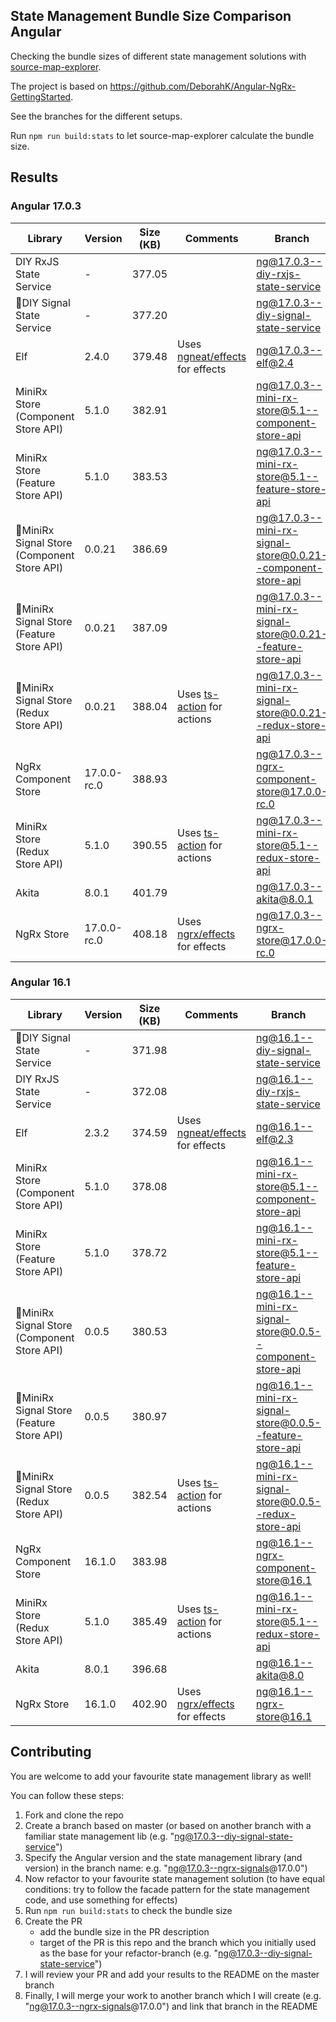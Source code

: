 ## State Management Bundle Size Comparison Angular

Checking the bundle sizes of different state management solutions with [source-map-explorer](https://www.npmjs.com/package/source-map-explorer).

The project is based on https://github.com/DeborahK/Angular-NgRx-GettingStarted.

See the branches for the different setups.

Run `npm run build:stats` to let source-map-explorer calculate the bundle size.

## Results

### Angular 17.0.3

| Library                                     | Version     | Size (KB) | Comments                                                             | Branch                                                                                                                                                                                              |
|---------------------------------------------|-------------|-----------|----------------------------------------------------------------------|-----------------------------------------------------------------------------------------------------------------------------------------------------------------------------------------------------|
| DIY RxJS State Service                      | -           | 377.05    |                                                                      | [ng@17.0.3--diy-rxjs-state-service](https://github.com/spierala/angular-state-management-comparison/tree/ng%4017.0.3--diy-rxjs-state-service)                                                       |
| 🚦DIY Signal State Service                  | -           | 377.20    |                                                                      | [ng@17.0.3--diy-signal-state-service](https://github.com/spierala/angular-state-management-comparison/tree/ng%4017.0.3--diy-signal-state-service)                                                   |
| Elf                                         | 2.4.0       | 379.48    | Uses [ngneat/effects](https://github.com/ngneat/effects) for effects | [ng@17.0.3--elf@2.4](https://github.com/spierala/angular-state-management-comparison/tree/ng%4017.0.3--elf%402.4)                                                                                   |
| MiniRx Store (Component Store API)          | 5.1.0       | 382.91    |                                                                      | [ng@17.0.3--mini-rx-store@5.1--component-store-api](https://github.com/spierala/angular-state-management-comparison/tree/ng%4017.0.3--mini-rx-store%405.1--component-store-api)                     |
| MiniRx Store (Feature Store API)            | 5.1.0       | 383.53    |                                                                      | [ng@17.0.3--mini-rx-store@5.1--feature-store-api](https://github.com/spierala/angular-state-management-comparison/tree/ng%4017.0.3--mini-rx-store%405.1--feature-store-api)                         |
| 🚦MiniRx Signal Store (Component Store API) | 0.0.21      | 386.69    |                                                                      | [ng@17.0.3--mini-rx-signal-store@0.0.21--component-store-api](https://github.com/spierala/angular-state-management-comparison/tree/ng%4017.0.3--mini-rx-signal-store%400.0.21--component-store-api) |
| 🚦MiniRx Signal Store (Feature Store API)   | 0.0.21      | 387.09    |                                                                      | [ng@17.0.3--mini-rx-signal-store@0.0.21--feature-store-api](https://github.com/spierala/angular-state-management-comparison/tree/ng%4017.0.3--mini-rx-signal-store%400.0.21--feature-store-api)     |
| 🚦MiniRx Signal Store (Redux Store API)     | 0.0.21      | 388.04    | Uses [ts-action](https://github.com/cartant/ts-action) for actions   | [ng@17.0.3--mini-rx-signal-store@0.0.21--redux-store-api](https://github.com/spierala/angular-state-management-comparison/tree/ng%4017.0.3--mini-rx-signal-store%400.0.21--redux-store-api)         |
| NgRx Component Store                        | 17.0.0-rc.0 | 388.93    |                                                                      | [ng@17.0.3--ngrx-component-store@17.0.0-rc.0](https://github.com/spierala/angular-state-management-comparison/tree/ng%4017.0.3--ngrx-component-store%4017.0.0-rc.0)                                 |
| MiniRx Store (Redux Store API)              | 5.1.0       | 390.55    | Uses [ts-action](https://github.com/cartant/ts-action) for actions   | [ng@17.0.3--mini-rx-store@5.1--redux-store-api](https://github.com/spierala/angular-state-management-comparison/tree/ng%4017.0.3--mini-rx-store%405.1--redux-store-api)                             |
| Akita                                       | 8.0.1       | 401.79    |                                                                      | [ng@17.0.3--akita@8.0.1 ](https://github.com/spierala/angular-state-management-comparison/tree/ng%4017.0.3--akita%408.0.1)                                                                          |
| NgRx Store                                  | 17.0.0-rc.0 | 408.18    | Uses [ngrx/effects](https://ngrx.io/guide/effects) for effects       | [ng@17.0.3--ngrx-store@17.0.0-rc.0](https://github.com/spierala/angular-state-management-comparison/tree/ng%4017.0.3--ngrx-store%4017.0.0-rc.0)                                                     |

### Angular 16.1

| Library                                     | Version | Size (KB) | Comments                                                             | Branch                                                                                                                                                                                        |
|---------------------------------------------|---------|-----------|----------------------------------------------------------------------|-----------------------------------------------------------------------------------------------------------------------------------------------------------------------------------------------|
| 🚦DIY Signal State Service                  | -       | 371.98    |                                                                      | [ng@16.1--diy-signal-state-service](https://github.com/spierala/angular-state-management-comparison/tree/ng%4016.1--diy-signal-state-service)                                                 |
| DIY RxJS State Service                      | -       | 372.08    |                                                                      | [ng@16.1--diy-rxjs-state-service](https://github.com/spierala/angular-state-management-comparison/tree/ng%4016.1--diy-rxjs-state-service)                                                     |
| Elf                                         | 2.3.2   | 374.59    | Uses [ngneat/effects](https://github.com/ngneat/effects) for effects | [ng@16.1--elf@2.3](https://github.com/spierala/angular-state-management-comparison/tree/ng%4016.1--elf%402.3)                                                                                 |
| MiniRx Store (Component Store API)          | 5.1.0   | 378.08    |                                                                      | [ng@16.1--mini-rx-store@5.1--component-store-api](https://github.com/spierala/angular-state-management-comparison/tree/ng%4016.1--mini-rx-store%405.1--component-store-api)                   |
| MiniRx Store (Feature Store API)            | 5.1.0   | 378.72    |                                                                      | [ng@16.1--mini-rx-store@5.1--feature-store-api](https://github.com/spierala/angular-state-management-comparison/tree/ng%4016.1--mini-rx-store%405.1--feature-store-api)                       |
| 🚦MiniRx Signal Store (Component Store API) | 0.0.5   | 380.53    |                                                                      | [ng@16.1--mini-rx-signal-store@0.0.5--component-store-api](https://github.com/spierala/angular-state-management-comparison/tree/ng%4016.1--mini-rx-signal-store%400.0.5--component-store-api) |
| 🚦MiniRx Signal Store (Feature Store API)   | 0.0.5   | 380.97    |                                                                      | [ng@16.1--mini-rx-signal-store@0.0.5--feature-store-api](https://github.com/spierala/angular-state-management-comparison/tree/ng%4016.1--mini-rx-signal-store%400.0.5--feature-store-api)     |
| 🚦MiniRx Signal Store (Redux Store API)     | 0.0.5   | 382.54    | Uses [ts-action](https://github.com/cartant/ts-action) for actions   | [ng@16.1--mini-rx-signal-store@0.0.5--redux-store-api](https://github.com/spierala/angular-state-management-comparison/tree/ng%4016.1--mini-rx-signal-store%400.0.5--redux-store-api)         |
| NgRx Component Store                        | 16.1.0  | 383.98    |                                                                      | [ng@16.1--ngrx-component-store@16.1](https://github.com/spierala/angular-state-management-comparison/tree/ng%4016.1--ngrx-component-store%4016.1)                                             |
| MiniRx Store (Redux Store API)              | 5.1.0   | 385.49    | Uses [ts-action](https://github.com/cartant/ts-action) for actions   | [ng@16.1--mini-rx-store@5.1--redux-store-api](https://github.com/spierala/angular-state-management-comparison/tree/ng%4016.1--mini-rx-store%405.1--redux-store-api)                           |
| Akita                                       | 8.0.1   | 396.68    |                                                                      | [ng@16.1--akita@8.0](https://github.com/spierala/angular-state-management-comparison/tree/ng%4016.1--akita%408.0)                                                                             |
| NgRx Store                                  | 16.1.0  | 402.90    | Uses [ngrx/effects](https://ngrx.io/guide/effects) for effects       | [ng@16.1--ngrx-store@16.1](https://github.com/spierala/angular-state-management-comparison/tree/ng%4016.1--ngrx-store%4016.1)                                                                 |

## Contributing

You are welcome to add your favourite state management library as well!

You can follow these steps:

1. Fork and clone the repo
2. Create a branch based on master (or based on another branch with a familiar state management lib (e.g. "ng@17.0.3--diy-signal-state-service")
3. Specify the Angular version and the state management library (and version) in the branch name: e.g. "ng@17.0.3--ngrx-signals@17.0.0")
4. Now refactor to your favourite state management solution (to have equal conditions: try to follow the facade pattern for the state management code, and use something for effects)
5. Run `npm run build:stats` to check the bundle size
6. Create the PR
   - add the bundle size in the PR description
   - target of the PR is this repo and the branch which you initially used as the base for your refactor-branch (e.g. "ng@17.0.3--diy-signal-state-service")
7. I will review your PR and add your results to the README on the master branch
8. Finally, I will merge your work to another branch which I will create (e.g. "ng@17.0.3--ngrx-signals@17.0.0") and link that branch in the README
